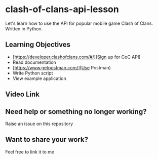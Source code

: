 # clash-of-clans-api-lesson
Let's learn how to use the API for popular mobile game Clash of Clans. Written in Python.

## Learning Objectives
- [https://developer.clashofclans.com/#/](Sign up for CoC API)
- Read documentation
- [https://www.getpostman.com/](Use Postman)
- Write Python script
- View example application

## Video Link

## Need help or something no longer working?

Raise an issue on this repository

## Want to share your work?

Feel free to link it to me
